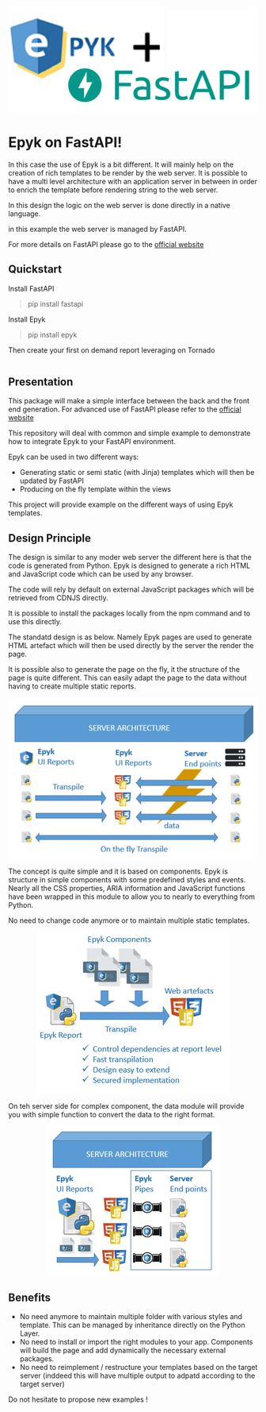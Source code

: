 
![](https://raw.githubusercontent.com/epykure/epyk-fastapi/master/static/images/logo.ico)


# Epyk on FastAPI!

In this case the use of Epyk is a bit different. It will mainly help on the creation of rich templates to be render by the web server.
It is possible to have a multi level architecture with an application server in between in order to enrich the template before 
rendering string to the web server.

In this design the logic on the web server is done directly in a native language.

in this example the web server is managed by FastAPI.

For more details on FastAPI please go to the [official website](https://fastapi.tiangolo.com/)

## Quickstart

Install FastAPI

> pip install fastapi

Install Epyk

> pip install epyk

Then create your first on demand report leveraging on Tornado
```py

```

## Presentation
This package will make a simple interface between the back and the front end generation.
For advanced use of FastAPI please refer to the [official website](https://fastapi.tiangolo.com/)

This repository will deal with common and simple example to demonstrate how to integrate Epyk to your FastAPI environment.

Epyk can be used in two different ways:

- Generating static or semi static (with Jinja) templates which will then be updated by FastAPI
- Producing on the fly template within the views

This project will provide example on the different ways of using Epyk templates.

## Design Principle
The design is similar to any moder web server the different here is that the code is generated from Python.
Epyk is designed to generate a rich HTML and JavaScript code which can be used by any browser.

The code will rely by default on external JavaScript packages which will be retrieved from CDNJS directly.

It is possible to install the packages locally from the npm command and to use this directly.

The standatd design is as below. Namely Epyk pages are used to generate HTML artefact which will then be used directly by the 
server the render the page.

It is possible also to generate the page on the fly, it the structure of the page is quite different.
This can easily adapt the page to the data without having to create multiple static reports.

<div align="center" >
    <img src="https://github.com/epykure/epyk-fastapi/blob/master/static/images/server_archi_1.PNG?raw=truee">
</div>

The concept is quite simple and it is based on components. Epyk is structure in simple components with some predefined styles and events.
Nearly all the CSS properties, ARIA information and JavaScript functions have been wrapped in this module to allow you to nearly to everything from Python.

No need to change code anymore or to maintain multiple static templates.
 
<div align="center" >
    <img src="https://github.com/epykure/epyk-fastapi/blob/master/static/images/server_archi_2.PNG?raw=true">
</div>


On teh server side for complex component, the data module will provide you with simple function to convert the data to the right format.

<div align="center" >
    <img src="https://github.com/epykure/epyk-fastapi/blob/master/static/images/server_archi_3.PNG?raw=true">
</div>

## Benefits

- No need anymore to maintain multiple folder with various styles and template. This can be managed by inheritance directly on the Python Layer.
- No need to install or import the right modules to your app. Components will build the page and add dynamically the necessary external packages.
- No need to reimplement / restructure your templates based on the target server (inddeed this will have multiple output to adpatd according to the target server)



Do not hesitate to propose new examples !